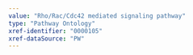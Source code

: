 ```yaml
---
value: "Rho/Rac/Cdc42 mediated signaling pathway"
type: "Pathway Ontology"
xref-identifier: "0000105"
xref-dataSource: "PW"
---
```

